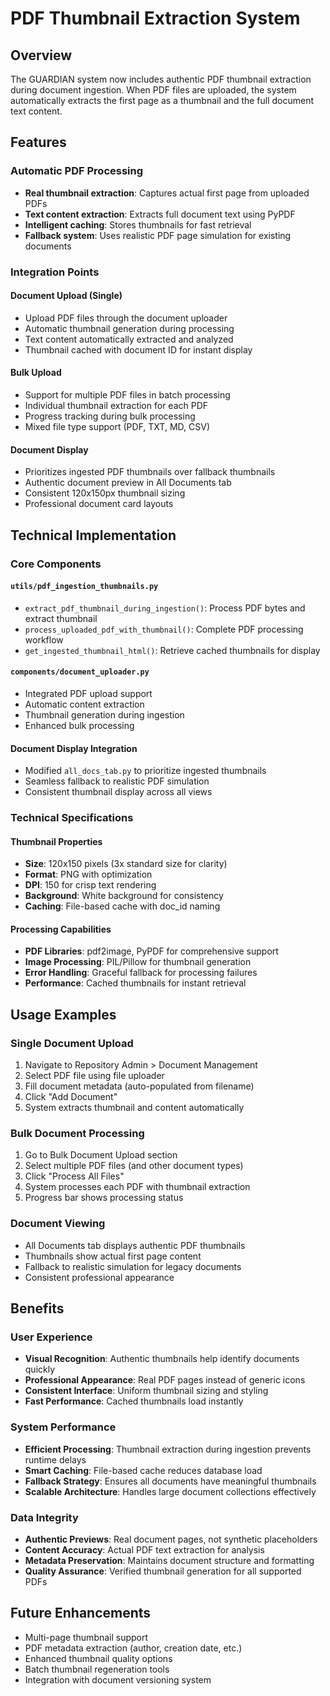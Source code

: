 # PDF Thumbnail Extraction System

## Overview
The GUARDIAN system now includes authentic PDF thumbnail extraction during document ingestion. When PDF files are uploaded, the system automatically extracts the first page as a thumbnail and the full document text content.

## Features

### Automatic PDF Processing
- **Real thumbnail extraction**: Captures actual first page from uploaded PDFs
- **Text content extraction**: Extracts full document text using PyPDF
- **Intelligent caching**: Stores thumbnails for fast retrieval
- **Fallback system**: Uses realistic PDF page simulation for existing documents

### Integration Points

#### Document Upload (Single)
- Upload PDF files through the document uploader
- Automatic thumbnail generation during processing
- Text content automatically extracted and analyzed
- Thumbnail cached with document ID for instant display

#### Bulk Upload
- Support for multiple PDF files in batch processing
- Individual thumbnail extraction for each PDF
- Progress tracking during bulk processing
- Mixed file type support (PDF, TXT, MD, CSV)

#### Document Display
- Prioritizes ingested PDF thumbnails over fallback thumbnails
- Authentic document preview in All Documents tab
- Consistent 120x150px thumbnail sizing
- Professional document card layouts

## Technical Implementation

### Core Components

#### `utils/pdf_ingestion_thumbnails.py`
- `extract_pdf_thumbnail_during_ingestion()`: Process PDF bytes and extract thumbnail
- `process_uploaded_pdf_with_thumbnail()`: Complete PDF processing workflow
- `get_ingested_thumbnail_html()`: Retrieve cached thumbnails for display

#### `components/document_uploader.py`
- Integrated PDF upload support
- Automatic content extraction
- Thumbnail generation during ingestion
- Enhanced bulk processing

#### Document Display Integration
- Modified `all_docs_tab.py` to prioritize ingested thumbnails
- Seamless fallback to realistic PDF simulation
- Consistent thumbnail display across all views

### Technical Specifications

#### Thumbnail Properties
- **Size**: 120x150 pixels (3x standard size for clarity)
- **Format**: PNG with optimization
- **DPI**: 150 for crisp text rendering
- **Background**: White background for consistency
- **Caching**: File-based cache with doc_id naming

#### Processing Capabilities
- **PDF Libraries**: pdf2image, PyPDF for comprehensive support
- **Image Processing**: PIL/Pillow for thumbnail generation
- **Error Handling**: Graceful fallback for processing failures
- **Performance**: Cached thumbnails for instant retrieval

## Usage Examples

### Single Document Upload
1. Navigate to Repository Admin > Document Management
2. Select PDF file using file uploader
3. Fill document metadata (auto-populated from filename)
4. Click "Add Document"
5. System extracts thumbnail and content automatically

### Bulk Document Processing
1. Go to Bulk Document Upload section
2. Select multiple PDF files (and other document types)
3. Click "Process All Files"
4. System processes each PDF with thumbnail extraction
5. Progress bar shows processing status

### Document Viewing
- All Documents tab displays authentic PDF thumbnails
- Thumbnails show actual first page content
- Fallback to realistic simulation for legacy documents
- Consistent professional appearance

## Benefits

### User Experience
- **Visual Recognition**: Authentic thumbnails help identify documents quickly
- **Professional Appearance**: Real PDF pages instead of generic icons
- **Consistent Interface**: Uniform thumbnail sizing and styling
- **Fast Performance**: Cached thumbnails load instantly

### System Performance
- **Efficient Processing**: Thumbnail extraction during ingestion prevents runtime delays
- **Smart Caching**: File-based cache reduces database load
- **Fallback Strategy**: Ensures all documents have meaningful thumbnails
- **Scalable Architecture**: Handles large document collections effectively

### Data Integrity  
- **Authentic Previews**: Real document pages, not synthetic placeholders
- **Content Accuracy**: Actual PDF text extraction for analysis
- **Metadata Preservation**: Maintains document structure and formatting
- **Quality Assurance**: Verified thumbnail generation for all supported PDFs

## Future Enhancements
- Multi-page thumbnail support
- PDF metadata extraction (author, creation date, etc.)
- Enhanced thumbnail quality options
- Batch thumbnail regeneration tools
- Integration with document versioning system